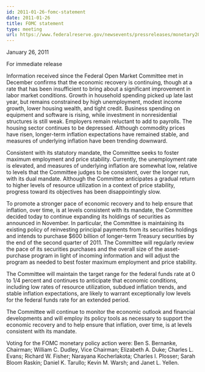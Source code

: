 ```yaml
---
id: 2011-01-26-fomc-statement
date: 2011-01-26
title: FOMC statement
type: meeting
url: https://www.federalreserve.gov/newsevents/pressreleases/monetary20110126a.htm
---
```


January 26, 2011

For immediate release

Information received since the Federal Open Market Committee met in December confirms that the economic recovery is continuing, though at a rate that has been insufficient to bring about a significant improvement in labor market conditions. Growth in household spending picked up late last year, but remains constrained by high unemployment, modest income growth, lower housing wealth, and tight credit. Business spending on equipment and software is rising, while investment in nonresidential structures is still weak. Employers remain reluctant to add to payrolls. The housing sector continues to be depressed. Although commodity prices have risen, longer-term inflation expectations have remained stable, and measures of underlying inflation have been trending downward.

Consistent with its statutory mandate, the Committee seeks to foster maximum employment and price stability. Currently, the unemployment rate is elevated, and measures of underlying inflation are somewhat low, relative to levels that the Committee judges to be consistent, over the longer run, with its dual mandate. Although the Committee anticipates a gradual return to higher levels of resource utilization in a context of price stability, progress toward its objectives has been disappointingly slow.

To promote a stronger pace of economic recovery and to help ensure that inflation, over time, is at levels consistent with its mandate, the Committee decided today to continue expanding its holdings of securities as announced in November. In particular, the Committee is maintaining its existing policy of reinvesting principal payments from its securities holdings and intends to purchase $600 billion of longer-term Treasury securities by the end of the second quarter of 2011. The Committee will regularly review the pace of its securities purchases and the overall size of the asset-purchase program in light of incoming information and will adjust the program as needed to best foster maximum employment and price stability.

The Committee will maintain the target range for the federal funds rate at 0 to 1/4 percent and continues to anticipate that economic conditions, including low rates of resource utilization, subdued inflation trends, and stable inflation expectations, are likely to warrant exceptionally low levels for the federal funds rate for an extended period.

The Committee will continue to monitor the economic outlook and financial developments and will employ its policy tools as necessary to support the economic recovery and to help ensure that inflation, over time, is at levels consistent with its mandate.

Voting for the FOMC monetary policy action were: Ben S. Bernanke, Chairman; William C. Dudley, Vice Chairman; Elizabeth A. Duke; Charles L. Evans; Richard W. Fisher; Narayana Kocherlakota; Charles I. Plosser; Sarah Bloom Raskin; Daniel K. Tarullo; Kevin M. Warsh; and Janet L. Yellen.
